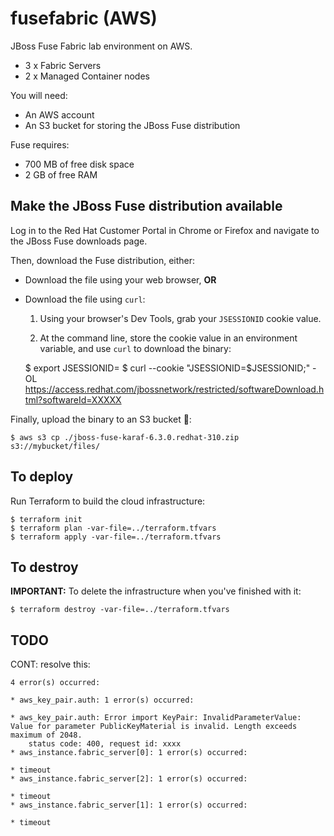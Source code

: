# fusefabric (AWS)

JBoss Fuse Fabric lab environment on AWS.

- 3 x Fabric Servers
- 2 x Managed Container nodes

You will need:

- An AWS account
- An S3 bucket for storing the JBoss Fuse distribution

Fuse requires:

- 700 MB of free disk space
- 2 GB of free RAM

## Make the JBoss Fuse distribution available

Log in to the Red Hat Customer Portal in Chrome or Firefox and navigate to the JBoss Fuse downloads page.

Then, download the Fuse distribution, either:

- Download the file using your web browser, **OR**

- Download the file using `curl`:

  1.  Using your browser's Dev Tools, grab your `JSESSIONID` cookie value.

  2.  At the command line, store the cookie value in an environment variable, and use `curl` to download the binary:

    $ export JSESSIONID=<yoursessionid>
    $ curl --cookie "JSESSIONID=$JSESSIONID;" -OL https://access.redhat.com/jbossnetwork/restricted/softwareDownload.html?softwareId=XXXXX

Finally, upload the binary to an S3 bucket 🐝:

    $ aws s3 cp ./jboss-fuse-karaf-6.3.0.redhat-310.zip s3://mybucket/files/

## To deploy

Run Terraform to build the cloud infrastructure:

    $ terraform init
    $ terraform plan -var-file=../terraform.tfvars
    $ terraform apply -var-file=../terraform.tfvars

## To destroy

**IMPORTANT:** To delete the infrastructure when you've finished with it:

    $ terraform destroy -var-file=../terraform.tfvars

## TODO

CONT: resolve this:

```
4 error(s) occurred:

* aws_key_pair.auth: 1 error(s) occurred:

* aws_key_pair.auth: Error import KeyPair: InvalidParameterValue: Value for parameter PublicKeyMaterial is invalid. Length exceeds maximum of 2048.
	status code: 400, request id: xxxx
* aws_instance.fabric_server[0]: 1 error(s) occurred:

* timeout
* aws_instance.fabric_server[2]: 1 error(s) occurred:

* timeout
* aws_instance.fabric_server[1]: 1 error(s) occurred:

* timeout
```

